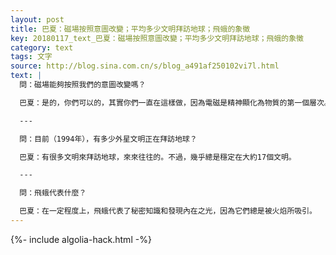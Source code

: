 ```yaml
---
layout: post
title: 巴夏：磁場按照意圖改變；平均多少文明拜訪地球；飛蛾的象徵
key: 20180117_text_巴夏：磁場按照意圖改變；平均多少文明拜訪地球；飛蛾的象徵
category: text
tags: 文字
source: http://blog.sina.com.cn/s/blog_a491af250102vi7l.html
text: |
  問：磁場能夠按照我們的意圖改變嗎？

  巴夏：是的，你們可以的，其實你們一直在這樣做，因為電磁是精神顯化為物質的第一個層次。你們的意圖非常強烈地、非常徹底地影響著電磁場，使它成為物質實相的模板。所以，是的，意圖非常強烈地與磁場以及它的形成聯繫著，是的。

  ---

  問：目前（1994年），有多少外星文明正在拜訪地球？

  巴夏：有很多文明來拜訪地球，來來往往的。不過，幾乎總是穩定在大約17個文明。

  ---

  問：飛蛾代表什麼？

  巴夏：在一定程度上，飛蛾代表了秘密知識和發現內在之光，因為它們總是被火焰所吸引。
---
```


{%- include algolia-hack.html -%}
